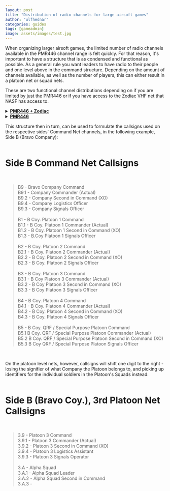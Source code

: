 ```yaml
---
layout: post
title: "Distribution of radio channels for large airsoft games"
author: "ulfhednar"
categories: guides
tags: [gameadmin]
image: assets/images/test.jpg
---
```


When organizing larger airsoft games, the limited number of radio channels available in the PMR446 channel range is felt quickly.
For that reason, it's important to have a structure that is as condensed and functional as possible.
As a general rule you want leaders to have radio to their people and one level above in the command structure. Depending on the amount of channels available, as well as the number of players, this can either result in a platoon net or squad nets.

These are two functional channel distributions depending on if you are limited by just the PMR446 or if you have access to the Zodiac VHF net that NASF has access to.


<details>
<summary><b><u>PMR446 + Zodiac</u></b></summary>
	<div>


# Game Administrative Channels #
<br>

> [ Zodiac 1 ] - Channel 1 - **EMERGENCY** + Game admin <br>

<br>

# Side A (Alpha Company) Channels #
<br>

> [ Zodiac 2 ] - Channel 2 - Side A Command Net <br>
> [ 446.01875 MHz ] - Channel 2 - Side A, QRF / Special Purpose <br>
> [ 446.03125 MHz ] - Channel 3 - Side A, Platoon 1 <br>
> [ 446.04375 MHz ] - Channel 4 - Side A, Platoon 2 <br>
> [ 446.05625 MHz ] - Channel 5 - Side A, Platoon 3 <br>
> [ 446.06875 MHz ] - Channel 6 - Side A, Platoon 4 <br>
> [ 446.08125 MHz ] - Channel 7 - Side A, Platoon 5 <br>
> [ 446.09375 MHz ] - Channel 8 - Side A, Platoon 6 <br>
<br>

# Side B (Bravo Company) Channels #
<br>

> [ Zodiac 3 ] - Channel 3 - Side B Command Net <br>
> [ 446.11875 MHz ] - Channel 10 - Side B, QRF / Special Purpose <br>
> [ 446.13125 MHz ] - Channel 11 - Side B, Platoon 1 <br>
> [ 446.14375 MHz ] - Channel 12 - Side B, Platoon 2 <br>
> [ 446.15625 MHz ] - Channel 13 - Side B, Platoon 3 <br>
> [ 446.16875 MHz ] - Channel 14 - Side B, Platoon 4 <br>
> [ 446.18125 MHz ] - Channel 15 - Side B, Platoon 5 <br>
> [ 446.19375 MHz ] - Channel 16 - Side B, Platoon 6 <br>
<br>


	</div>
</details>


<details>
<summary><b><u>PMR446</u></b></summary>
	<div>

# Game Administrative Channels #
<br>

> [ 446.00625 MHz ] - Channel 1 - **EMERGENCY** <br>
> <br>
> [ 446.10625 MHz ] - Channel 9 - Dedicated Game Administrative Channel<br>
<br>

# Side A (Alpha Company) Channels #
<br>

> [ 446.01875 MHz ] - Channel 2 - Side A Command Net <br>
> [ 446.03125 MHz ] - Channel 3 - Side A, QRF / Special Purpose <br>
> [ 446.04375 MHz ] - Channel 4 - Side A, Platoon 1 <br>
> [ 446.05625 MHz ] - Channel 5 - Side A, Platoon 2 <br>
> [ 446.06875 MHz ] - Channel 6 - Side A, Platoon 3 <br>
> [ 446.08125 MHz ] - Channel 7 - Side A, Platoon 4 <br>
> [ 446.09375 MHz ] - Channel 8 - Side A, Platoon 5 <br>
<br>

# Side B (Bravo Company) Channels #
<br>

> [ 446.11875 MHz ] - Channel 10 - Side B Command Net <br>
> [ 446.13125 MHz ] - Channel 11 - Side B, QRF / Special Purpose <br>
> [ 446.14375 MHz ] - Channel 12 - Side B, Platoon 1 <br>
> [ 446.15625 MHz ] - Channel 13 - Side B, Platoon 2 <br>
> [ 446.16875 MHz ] - Channel 14 - Side B, Platoon 3 <br>
> [ 446.18125 MHz ] - Channel 15 - Side B, Platoon 4 <br>
> [ 446.19375 MHz ] - Channel 16 - Side B, Platoon 5 <br>
<br>

	</div>
</details>


This structure then in turn, can be used to formulate the callsigns used on the respective sides' Command Net channels, in the following example, Side B (Bravo Company): <br>
<br>

# Side B Command Net Callsigns #
<br>

> B9 - Bravo Company Command <br>
> B9.1 - Company Commander (Actual) <br>
> B9.2 - Company Second in Command (XO) <br>
> B9.4 - Company Logistics Officer <br>
> B9.3 - Company Signals Officer <br>
> <br>
> B1 - B Coy. Platoon 1 Command <br>
> B1.1 - B Coy. Platoon 1 Commander (Actual) <br>
> B1.2 - B Coy. Platoon 1 Second in Command (XO) <br>
> B1.3 - B.Coy Platoon 1 Signals Officer <br>
> <br>
> B2 - B Coy. Platoon 2 Command <br>
> B2.1 - B Coy. Platoon 2 Commander (Actual) <br>
> B2.2 - B Coy. Platoon 2 Second in Command (XO) <br>
> B2.3 - B Coy. Platoon 2 Signals Officer <br>
> <br>
> B3 - B Coy. Platoon 3 Command <br>
> B3.1 - B Coy Platoon 3 Commander (Actual) <br>
> B3.2 - B Coy Platoon 3 Second in Command (XO) <br>
> B3.3 - B Coy Platoon 3 Signals Officer <br>
> <br>
> B4 - B Coy. Platoon 4 Command <br>
> B4.1 - B Coy. Platoon 4 Commander (Actual) <br>
> B4.2 - B Coy. Platoon 4 Second in Command (XO) <br>
> B4.3 - B Coy. Platoon 4 Signals Officer <br>
> <br>
> B5 - B Coy. QRF / Special Purpose Platoon Command <br>
> B5.1 B Coy. QRF / Special Purpose Platoon Commander (Actual) <br>
> B5.2 B Coy. QRF / Special Purpose Platoon Second in Command (XO) <br>
> B5.3 B Coy QRF / Special Purpose Platoon Signals Officer <br>
<br>

On the platoon level nets, however, callsigns will shift one digit to the right - losing the signifier of what Company the Platoon belongs to, and picking up identifiers for the individual soldiers in the Platoon's Squads instead: <br>
<br>

# Side B (Bravo Coy.), 3rd Platoon Net Callsigns #
<br>

> 3.9 - Platoon 3 Command <br>
> 3.9.1 - Platoon 3 Commander (Actual) <br>
> 3.9.2 - Platoon 3 Second in Command (XO) <br>
> 3.9.4 - Platoon 3 Logistics Assistant <br>
> 3.9.3 - Platoon 3 Signals Operator <br>
> <br>
> 3.A - Alpha Squad <br>
> 3.A.1 - Alpha Squad Leader <br>
> 3.A.2 - Alpha Squad Second in Command <br>
> 3.A.3 - 
<br>
